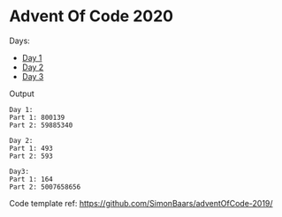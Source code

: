 # Advent Of Code 2020

Days:
- [Day 1](https://github.com/amit3992/aoc-2020/blob/master/src/main/java/com/amit/aoc/days/Day1.java)
- [Day 2](https://github.com/amit3992/aoc-2020/blob/master/src/main/java/com/amit/aoc/days/Day2.java)
- [Day 3](https://github.com/amit3992/aoc-2020/blob/master/src/main/java/com/amit/aoc/days/Day3.java)

Output
```
Day 1:
Part 1: 800139
Part 2: 59885340

Day 2:
Part 1: 493
Part 2: 593

Day3:
Part 1: 164
Part 2: 5007658656
```

Code template ref: https://github.com/SimonBaars/adventOfCode-2019/
